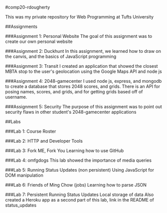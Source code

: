 #comp20-rdougherty

This was my private repository for Web Programming at Tufts University

##Assignments

###Assignment 1: Personal Website
The goal of this assignment was to create our own personal website

###Assignment 2: Duckhunt
In this assignment, we learned how to draw on the canvis, and the basics of JavaScript programming

###Assignment 3: Transit
I created an application that showed the closest MBTA stop to the user's geolocation using the Google Maps API and node js 

###Assignment 4: 2048-gamecenter
I used node js, express, and mongodb to create a database that stores 2048 scores, and grids.  There is an API for posing names, scores, and grids, and for getting grids based off of username.

###Assignment 5: Security
The purpose of this assignment was to point out security flaws in other student's 2048-gamecenter applications

##Labs

###Lab 1: Course Roster

###Lab 2: HTTP and Developer Tools

###Lab 3: Fork ME, Fork You
Learning how to use GitHub

###Lab 4: omfgdogs
This lab showed the importance of media queries

###Lab 5: Running Status Updates (non persistent)
Using JavaScript for DOM manipulation

###Lab 6: Friends of Ming Chow (jobs)
Learning how to parse JSON

###Lab 7: Persistent Running Status Updates
Local storage of data
Also created a Heroku app as a second part of this lab, link in the README of status_updates

